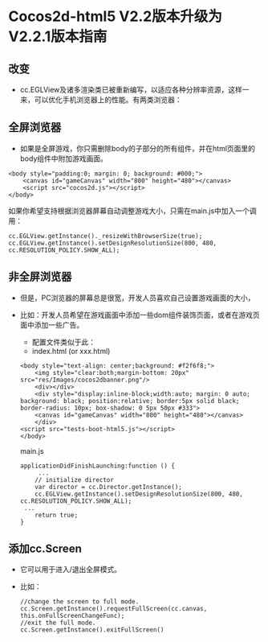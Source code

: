 # Cocos2d-html5 V2.2版本升级为V2.2.1版本指南

## 改变- cc.EGLView及诸多渲染类已被重新编写，以适应各种分辨率资源，这样一来，可以优化手机浏览器上的性能。有两类浏览器：## 全屏浏览器- 如果是全屏游戏，你只需删除body的子部分的所有组件，并在html页面里的body组件中附加游戏画面。
```<body style="padding:0; margin: 0; background: #000;">    <canvas id="gameCanvas" width="800" height="480"></canvas>    <script src="cocos2d.js"></script></body>
```如果你希望支持根据浏览器屏幕自动调整游戏大小，只需在main.js中加入一个调用：
```cc.EGLView.getInstance()._resizeWithBrowserSize(true);cc.EGLView.getInstance().setDesignResolutionSize(800, 480, cc.RESOLUTION_POLICY.SHOW_ALL);
```## 非全屏浏览器- 但是，PC浏览器的屏幕总是很宽，开发人员喜欢自己设置游戏画面的大小，- 比如：开发人员希望在游戏画面中添加一些dom组件装饰页面，或者在游戏页面中添加一些广告。	- 配置文件类似于此：	- index.html (or xxx.html)
	```	<body style="text-align: center;background: #f2f6f8;">    	<img style="clear:both;margin-bottom: 20px" src="res/Images/cocos2dbanner.png"/>    	<div></div>    	<div style="display:inline-block;width:auto; margin: 0 auto; background: black; position:relative; border:5px solid black; border-radius: 10px; box-shadow: 0 5px 50px #333">    	<canvas id="gameCanvas" width="800" height="480"></canvas>    	</div>    <script src="tests-boot-html5.js"></script>	</body>
	```	main.js
	```	applicationDidFinishLaunching:function () {    	 ...    	// initialize director    	var director = cc.Director.getInstance();    	cc.EGLView.getInstance().setDesignResolutionSize(800, 480, cc.RESOLUTION_POLICY.SHOW_ALL);   	 ...    	return true;	}	```		## 添加cc.Screen- 它可以用于进入/退出全屏模式。- 比如：

	```
	//change the screen to full mode.	cc.Screen.getInstance().requestFullScreen(cc.canvas, this.onFullScreenChangeFunc);	//exit the full mode.        	cc.Screen.getInstance().exitFullScreen() 
	```
